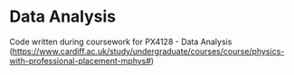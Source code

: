# Data Analysis

Code written during coursework for PX4128 - Data Analysis (https://www.cardiff.ac.uk/study/undergraduate/courses/course/physics-with-professional-placement-mphys#)
